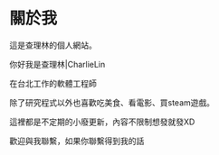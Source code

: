# 關於我
這是查理林的個人網站。

你好我是查理林|CharlieLin

在台北工作的軟體工程師

除了研究程式以外也喜歡吃美食、看電影、買steam遊戲。

這裡都是不定期的小廢更新，內容不限制想發就發XD

歡迎與我聯繫，如果你聯繫得到我的話